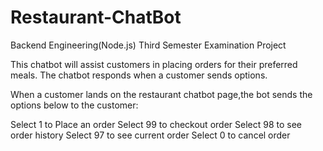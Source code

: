 # Restaurant-ChatBot
Backend Engineering(Node.js) Third Semester Examination Project

This chatbot will assist customers in placing orders for their preferred meals. The chatbot responds when a customer sends options.

When a customer lands on the restaurant chatbot page,the bot sends the options below to the customer:

Select 1 to Place an order
Select 99 to checkout order
Select 98 to see order history
Select 97 to see current order
Select 0 to cancel order


